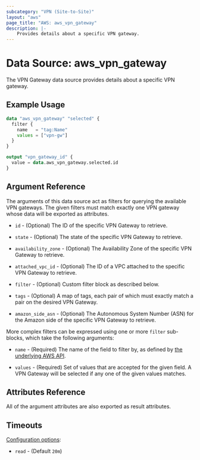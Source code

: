 ```yaml
---
subcategory: "VPN (Site-to-Site)"
layout: "aws"
page_title: "AWS: aws_vpn_gateway"
description: |-
    Provides details about a specific VPN gateway.
---
```


# Data Source: aws_vpn_gateway

The VPN Gateway data source provides details about
a specific VPN gateway.

## Example Usage

```terraform
data "aws_vpn_gateway" "selected" {
  filter {
    name   = "tag:Name"
    values = ["vpn-gw"]
  }
}

output "vpn_gateway_id" {
  value = data.aws_vpn_gateway.selected.id
}
```

## Argument Reference

The arguments of this data source act as filters for querying the available VPN gateways.
The given filters must match exactly one VPN gateway whose data will be exported as attributes.

* `id` - (Optional) The ID of the specific VPN Gateway to retrieve.

* `state` - (Optional) The state of the specific VPN Gateway to retrieve.

* `availability_zone` - (Optional) The Availability Zone of the specific VPN Gateway to retrieve.

* `attached_vpc_id` - (Optional) The ID of a VPC attached to the specific VPN Gateway to retrieve.

* `filter` - (Optional) Custom filter block as described below.

* `tags` - (Optional) A map of tags, each pair of which must exactly match
  a pair on the desired VPN Gateway.

* `amazon_side_asn` - (Optional) The Autonomous System Number (ASN) for the Amazon side of the specific VPN Gateway to retrieve.

More complex filters can be expressed using one or more `filter` sub-blocks,
which take the following arguments:

* `name` - (Required) The name of the field to filter by, as defined by
  [the underlying AWS API](http://docs.aws.amazon.com/AWSEC2/latest/APIReference/API_DescribeVpnGateways.html).

* `values` - (Required) Set of values that are accepted for the given field.
  A VPN Gateway will be selected if any one of the given values matches.

## Attributes Reference

All of the argument attributes are also exported as result attributes.

## Timeouts

[Configuration options](https://www.terraform.io/docs/configuration/blocks/resources/syntax.html#operation-timeouts):

- `read` - (Default `20m`)
